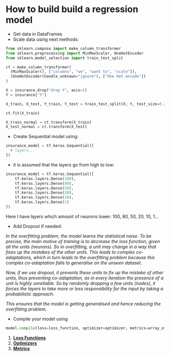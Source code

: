 # How to build build a regression model

- Get data in DataFrames
- Scale data using next methods:

```python
from sklearn.compose import make_column_transformer
from sklearn.preprocessing import MinMaxScaler, OneHotEncoder
from sklearn.model_selection import train_test_split

ct = make_column_transformer(
  (MinMaxScaler(), ["columns", "we", "want to", "scale"]),
  (OneHotEncoder(handle_unknown="ignore"), ["One Hot encode"])
)

X = insurance.drop("drop Y", axis=1)
Y = insurance["Y"]

X_train, X_test, Y_train, Y_test = train_test_split(X, Y, test_size=0.2)

ct.fit(X_train)

X_train_normal = ct.transform(X_train)
X_test_normal = ct.transform(X_test)
```

- Create Sequential model using:

```python
insurance_model = tf.keras.Sequential([
  # layers...
])
```

- it is assumed that the layers go from high to low:

```python
insurance_model = tf.keras.Sequential([
    tf.keras.layers.Dense(100),
    tf.keras.layers.Dense(80),
    tf.keras.layers.Dense(50),
    tf.keras.layers.Dense(20),
    tf.keras.layers.Dense(10),
    tf.keras.layers.Dense(1)
])
```

Here I have layers which amount of neurons lower: 100, 80, 50, 20, 10, 1...

- Add Dropout if needed:

_In the overfitting problem, the model learns the statistical noise. To be precise, the main motive of training is to decrease the loss function, given all the units (neurons). So in overfitting, a unit may change in a way that fixes up the mistakes of the other units. This leads to complex co-adaptations, which in turn leads to the overfitting problem because this complex co-adaptation fails to generalise on the unseen dataset._

_Now, if we use dropout, it prevents these units to fix up the mistake of other units, thus preventing co-adaptation, as in every iteration the presence of a unit is highly unreliable. So by randomly dropping a few units (nodes), it forces the layers to take more or less responsibility for the input by taking a probabilistic approach._

_This ensures that the model is getting generalised and hence reducing the overfitting problem._

- Compile your model using

```python
model.compile(loss=loss_function, optimizer=optimizer, metrics=array_of_metrics)
```

1. [**Loss Functions**](https://keras.io/api/losses/)
2. [**Optimizers**](https://keras.io/api/optimizers/)
3. [**Metrics**](https://keras.io/api/metrics/)
